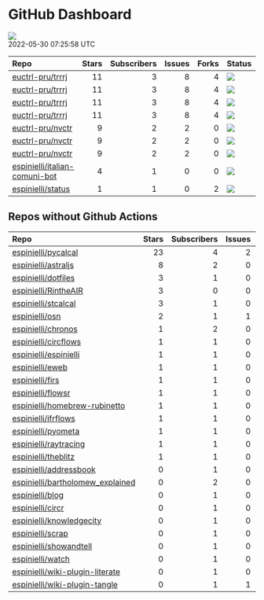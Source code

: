 GitHub Dashboard
================

![](https://github.com/espinielli/status/workflows/Render%20Status/badge.svg)  
2022-05-30 07:25:58 UTC

| Repo                                                                              | Stars | Subscribers | Issues | Forks | Status                                                                                                                                                                  | Commit                                                                                                                                                         |
| :-------------------------------------------------------------------------------- | ----: | ----------: | -----: | ----: | :---------------------------------------------------------------------------------------------------------------------------------------------------------------------- | :------------------------------------------------------------------------------------------------------------------------------------------------------------- |
| [euctrl-pru/trrrj](https://github.com/euctrl-pru/trrrj)                           |    11 |           3 |      8 |     4 | [![](https://github.com/euctrl-pru/trrrj/workflows/R-CMD-check/badge.svg)](https://github.com/euctrl-pru/trrrj/actions/runs/2200933680)                                 | <a href="https://github.com/euctrl-pru/trrrj/commit/36fe2fa7cd23c5a456838b119c2baac83dca967c" title="small comment">36fe2f</a>                                 |
| [euctrl-pru/trrrj](https://github.com/euctrl-pru/trrrj)                           |    11 |           3 |      8 |     4 | [![](https://github.com/euctrl-pru/trrrj/workflows/pkgdown/badge.svg)](https://github.com/euctrl-pru/trrrj/actions/runs/2200933683)                                     | <a href="https://github.com/euctrl-pru/trrrj/commit/36fe2fa7cd23c5a456838b119c2baac83dca967c" title="small comment">36fe2f</a>                                 |
| [euctrl-pru/trrrj](https://github.com/euctrl-pru/trrrj)                           |    11 |           3 |      8 |     4 | [![](https://github.com/euctrl-pru/trrrj/workflows/Render%20README/badge.svg)](https://github.com/euctrl-pru/trrrj/actions/runs/152901322)                              | <a href="https://github.com/euctrl-pru/trrrj/commit/e6f12b98b3bf3d53b58e4afca0d47189983d84b4" title="official version 0.1.0">e6f12b</a>                        |
| [euctrl-pru/trrrj](https://github.com/euctrl-pru/trrrj)                           |    11 |           3 |      8 |     4 | [![](https://github.com/euctrl-pru/trrrj/workflows/pages-build-deployment/badge.svg)](https://github.com/euctrl-pru/trrrj/actions/runs/2200956481)                      | <a href="https://github.com/euctrl-pru/trrrj/commit/bc667968af278b8cb1a43f2bde41e86070736f1a" title="Built site for trrrj: 0.2.9000@36fe2fa">bc6679</a>        |
| [euctrl-pru/nvctr](https://github.com/euctrl-pru/nvctr)                           |     9 |           2 |      2 |     0 | [![](https://github.com/euctrl-pru/nvctr/workflows/R-CMD-check/badge.svg)](https://github.com/euctrl-pru/nvctr/actions/runs/334047205)                                  | <a href="https://github.com/euctrl-pru/nvctr/commit/6cdb615648d4608921be0b3e73e008683a691f60" title="prepare for v0.1.5">6cdb61</a>                            |
| [euctrl-pru/nvctr](https://github.com/euctrl-pru/nvctr)                           |     9 |           2 |      2 |     0 | [![](https://github.com/euctrl-pru/nvctr/workflows/pkgdown/badge.svg)](https://github.com/euctrl-pru/nvctr/actions/runs/334047201)                                      | <a href="https://github.com/euctrl-pru/nvctr/commit/6cdb615648d4608921be0b3e73e008683a691f60" title="prepare for v0.1.5">6cdb61</a>                            |
| [euctrl-pru/nvctr](https://github.com/euctrl-pru/nvctr)                           |     9 |           2 |      2 |     0 | [![](https://github.com/euctrl-pru/nvctr/workflows/Render%20README/badge.svg)](https://github.com/euctrl-pru/nvctr/actions/runs/334034661)                              | <a href="https://github.com/euctrl-pru/nvctr/commit/d6a83f433c74bd11480381dbab33fd97762386fb" title="new patch version">d6a83f</a>                             |
| [espinielli/italian-comuni-bot](https://github.com/espinielli/italian-comuni-bot) |     4 |           1 |      0 |     0 | [![](https://github.com/espinielli/italian-comuni-bot/workflows/italian-comuni-bot/badge.svg)](https://github.com/espinielli/italian-comuni-bot/actions/runs/565957859) | <a href="https://github.com/espinielli/italian-comuni-bot/commit/4b9a88f33527b8d7d2ac4be0c22dfe9978df3a0c" title="stored index of last tweeted map">4b9a88</a> |
| [espinielli/status](https://github.com/espinielli/status)                         |     1 |           1 |      0 |     2 | [![](https://github.com/espinielli/status/workflows/Render%20Status/badge.svg)](https://github.com/espinielli/status/actions/runs/2407434141)                           | <a href="https://github.com/espinielli/status/commit/898762f02a4fae32fe041563330b49e31f8e3e73" title="[status] 2022-05-29 07:23:15 UTC">898762</a>             |

## Repos without Github Actions

| Repo                                                                                     | Stars | Subscribers | Issues | Forks |
| :--------------------------------------------------------------------------------------- | ----: | ----------: | -----: | ----: |
| [espinielli/pycalcal](https://github.com/espinielli/pycalcal)                            |    23 |           4 |      2 |     9 |
| [espinielli/astraljs](https://github.com/espinielli/astraljs)                            |     8 |           2 |      0 |     2 |
| [espinielli/dotfiles](https://github.com/espinielli/dotfiles)                            |     3 |           1 |      0 |     0 |
| [espinielli/RintheAIR](https://github.com/espinielli/RintheAIR)                          |     3 |           0 |      0 |     0 |
| [espinielli/stcalcal](https://github.com/espinielli/stcalcal)                            |     3 |           1 |      0 |     1 |
| [espinielli/osn](https://github.com/espinielli/osn)                                      |     2 |           1 |      1 |     1 |
| [espinielli/chronos](https://github.com/espinielli/chronos)                              |     1 |           2 |      0 |     1 |
| [espinielli/circflows](https://github.com/espinielli/circflows)                          |     1 |           1 |      0 |     0 |
| [espinielli/espinielli](https://github.com/espinielli/espinielli)                        |     1 |           1 |      0 |     0 |
| [espinielli/eweb](https://github.com/espinielli/eweb)                                    |     1 |           1 |      0 |     0 |
| [espinielli/firs](https://github.com/espinielli/firs)                                    |     1 |           1 |      0 |     2 |
| [espinielli/flowsr](https://github.com/espinielli/flowsr)                                |     1 |           1 |      0 |     0 |
| [espinielli/homebrew-rubinetto](https://github.com/espinielli/homebrew-rubinetto)        |     1 |           1 |      0 |     0 |
| [espinielli/ifrflows](https://github.com/espinielli/ifrflows)                            |     1 |           1 |      0 |     0 |
| [espinielli/pyometa](https://github.com/espinielli/pyometa)                              |     1 |           1 |      0 |     0 |
| [espinielli/raytracing](https://github.com/espinielli/raytracing)                        |     1 |           1 |      0 |     0 |
| [espinielli/theblitz](https://github.com/espinielli/theblitz)                            |     1 |           1 |      0 |     0 |
| [espinielli/addressbook](https://github.com/espinielli/addressbook)                      |     0 |           1 |      0 |     0 |
| [espinielli/bartholomew\_explained](https://github.com/espinielli/bartholomew_explained) |     0 |           2 |      0 |     1 |
| [espinielli/blog](https://github.com/espinielli/blog)                                    |     0 |           1 |      0 |     1 |
| [espinielli/circr](https://github.com/espinielli/circr)                                  |     0 |           1 |      0 |     0 |
| [espinielli/knowledgecity](https://github.com/espinielli/knowledgecity)                  |     0 |           1 |      0 |     0 |
| [espinielli/scrap](https://github.com/espinielli/scrap)                                  |     0 |           1 |      0 |     0 |
| [espinielli/showandtell](https://github.com/espinielli/showandtell)                      |     0 |           1 |      0 |     0 |
| [espinielli/watch](https://github.com/espinielli/watch)                                  |     0 |           1 |      0 |     0 |
| [espinielli/wiki-plugin-literate](https://github.com/espinielli/wiki-plugin-literate)    |     0 |           1 |      0 |     0 |
| [espinielli/wiki-plugin-tangle](https://github.com/espinielli/wiki-plugin-tangle)        |     0 |           1 |      1 |     0 |
